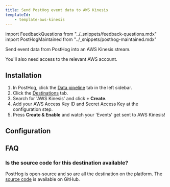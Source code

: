 ```yaml
---
title: Send PostHog event data to AWS Kinesis
templateId:
    - template-aws-kinesis
---
```


import FeedbackQuestions from "../_snippets/feedback-questions.mdx"
import PostHogMaintained from "../_snippets/posthog-maintained.mdx"

Send event data from PostHog into an AWS Kinesis stream.


You'll also need access to the relevant AWS account.

## Installation

1. In PostHog, click the [Data pipeline](https://us.posthog.com/pipeline/overview) tab in the left sidebar.
2. Click the [Destinations](https://us.posthog.com/pipeline/destinations) tab.
3. Search for 'AWS Kinesis' and click **+ Create**.
4. Add your AWS Access Key ID and Secret Access Key at the configuration step.
5. Press **Create & Enable** and watch your 'Events' get sent to AWS Kinesis!

<HideOnCDPIndex>

## Configuration

<TemplateParameters />

## FAQ

### Is the source code for this destination available?

PostHog is open-source and so are all the destination on the platform. The [source code](https://github.com/PostHog/posthog/blob/master/posthog/cdp/templates/aws_kinesis/template_aws_kinesis.py) is available on GitHub.

<PostHogMaintained />

<FeedbackQuestions />

</HideOnCDPIndex>